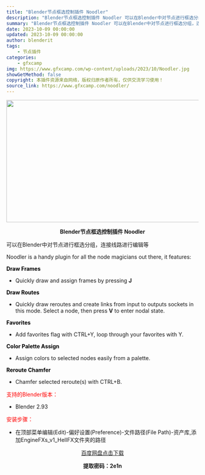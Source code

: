 ```yaml
---
title: "Blender节点框选控制插件 Noodler"
description: "Blender节点框选控制插件 Noodler 可以在Blender中对节点进行框选分组，连接线路进行编辑等 Noodler is a handy plugin for all the node ma..."
summary: "Blender节点框选控制插件 Noodler 可以在Blender中对节点进行框选分组，连接线路进行编辑等 Noodler is a handy plugin for all the node ma..."
date: 2023-10-09 00:00:00
updated: 2023-10-09 00:00:00
author: blenderit
tags: 
    - 节点插件
categories:
    - gfxcamp
img: https://www.gfxcamp.com/wp-content/uploads/2023/10/Noodler.jpg
showGetMethod: false
copyright: 本插件资源来自网络，版权归原作者所有，仅供交流学习使用！
source_link: https://www.gfxcamp.com/noodler/
---
```

<div><p><img decoding="async" class="aligncenter size-full wp-image-115375" src="https://www.gfxcamp.com/wp-content/uploads/2023/10/Noodler.jpg" data-src="https://www.gfxcamp.com/wp-content/uploads/2023/10/Noodler.jpg" alt="" width="640" height="320"></p><p style="text-align: center;"><strong>Blender节点框选控制插件 Noodler</strong></p><p>可以在Blender中对节点进行框选分组，连接线路进行编辑等</p><p>Noodler is a handy plugin for all the node magicians out there, it features:</p><p><b><span style="color: #000000;">Draw Frames</span></b></p><ul>
<li>Quickly draw and assign frames by pressing <b>J</b></li>
</ul><p><b><span style="color: #000000;">Draw Routes</span></b></p><ul>
<li>Quickly draw reroutes and create links from input to outputs sockets in this mode. Select a node, then press <b>V</b> to enter nodal state.</li>
</ul><p><strong><span style="color: #000000;">Favorites</span></strong></p><ul>
<li>Add favorites flag with CTRL+Y, loop through your favorites with Y.</li>
</ul><p><strong><span style="color: #000000;">Color Palette Assign</span></strong></p><ul>
<li>Assign colors to selected nodes easily from a palette.</li>
</ul><p><strong><span style="color: #000000;">Reroute Chamfer</span></strong></p><ul>
<li>Chamfer selected reroute(s) with CTRL+B.</li>
</ul><p style="text-align: left;"><span style="color: #ff0000;">支持的Blender版本：</span></p><ul>
<li style="text-align: left;">Blender 2.93</li>
</ul><p style="text-align: left;"><span style="color: #ff0000;">安装步骤：</span></p><ul>
<li>在顶部菜单编辑(Edit)-偏好设置(Preference)-文件路径(File Path)-资产库,添加EngineFXs_v1_HellFX文件夹的路径</li>
</ul><p style="text-align: center;"><a class="maxbutton-3 maxbutton maxbutton-baidu" target="_blank" rel="noopener" href="https://pan.baidu.com/s/1vJLtGnN-1pjdDfvGvzxx7w?pwd=2e1n"><span class="mb-text">百度网盘点击下载</span></a></p><p style="text-align: center;"><strong>提取密码：2e1n</strong></p></div>